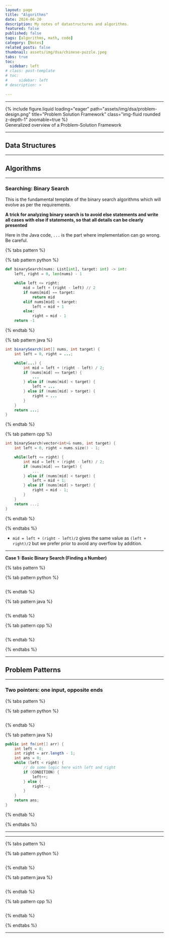 ```yaml
---
layout: page
title: "Algorithms"
date: 2024-06-20
description: My notes of datastructures and algorithms. 
featured: false
published: false
tags: [algorithms, math, code]
category: [Notes]
related_posts: false
thumbnail: assets/img/dsa/chinese-puzzle.jpeg
tabs: true
toc:
  sidebar: left
# class: post-template
# toc:
#     sidebar: left
# description: >
 
---
```


---



<div class="row">
    <div class="col-sm mt-3 mt-md-0">
        {% include figure.liquid loading="eager" path="assets/img/dsa/problem-design.png" title="Problem Solution Framework" class="img-fluid rounded z-depth-1" zoomable=true %}
    </div>
</div>
<div class="caption">
    Generalized overview of a Problem-Solution Framework
</div>



---

## Data Structures







---

## Algorithms

---

### Searching: Binary Search

This is the fundamental template of the binary search algorithms which will evolve as per the requirements. 

**A trick for analyzing binary search is to avoid else statements and write all cases with else if statements, so that all details can be clearly presented**

Here in the Java code, `...` is the part where implementation can go wrong. Be careful.


{% tabs pattern %}

{% tab pattern python %}

```python
def binarySearch(nums: List[int], target: int) -> int:
    left, right = 0, len(nums) - 1

    while left <= right:
        mid = left + (right - left) // 2
        if nums[mid] == target:
            return mid
        elif nums[mid] < target:
            left = mid + 1
        else:
            right = mid - 1
    return -1
```

{% endtab %}

{% tab pattern java %}

```java
int binarySearch(int[] nums, int target) {
    int left = 0, right = ...;

    while(...) {
        int mid = left + (right - left) / 2;
        if (nums[mid] == target) {
            ...
        } else if (nums[mid] < target) {
            left = ...
        } else if (nums[mid] > target) {
            right = ...
        }
    }
    return ...;
}
```

{% endtab %}

{% tab pattern cpp %}

```cpp
int binarySearch(vector<int>& nums, int target) {
    int left = 0, right = nums.size() - 1;

    while(left <= right) {
        int mid = left + (right - left) / 2;
        if (nums[mid] == target) {
            ...
        } else if (nums[mid] < target) {
            left = mid + 1;
        } else if (nums[mid] > target) {
            right = mid - 1;
        }
    }
    return ...;
}
```

{% endtab %}


{% endtabs %}

- `mid = left + (right - left)/2` gives the same value as `(left + right)/2` but we prefer prior to avoid any overflow by addition. 

---

**Case 1: Basic Binary Search (Finding a Number)**

{% tabs pattern %}

{% tab pattern python %}

```python

```

{% endtab %}

{% tab pattern java %}

```java

```

{% endtab %}

{% tab pattern cpp %}

```cpp

```

{% endtab %}

{% endtabs %}









---

## Problem Patterns

---

### Two pointers: one input, opposite ends

{% tabs pattern %}

{% tab pattern python %}

```python

```

{% endtab %}

{% tab pattern java %}

```java
public int fn(int[] arr) {
    int left = 0;
    int right = arr.length - 1;
    int ans = 0;
    while (left < right) {
        // do some logic here with left and right
        if (CONDITION) {
            left++;
        } else {
            right--;
        }
    }
    return ans;
}
```

{% endtab %}

{% endtabs %}





----













---

{% tabs pattern %}

{% tab pattern python %}

```python

```

{% endtab %}

{% tab pattern java %}

```java

```

{% endtab %}

{% tab pattern cpp %}

```cpp

```

{% endtab %}

{% endtabs %}


---